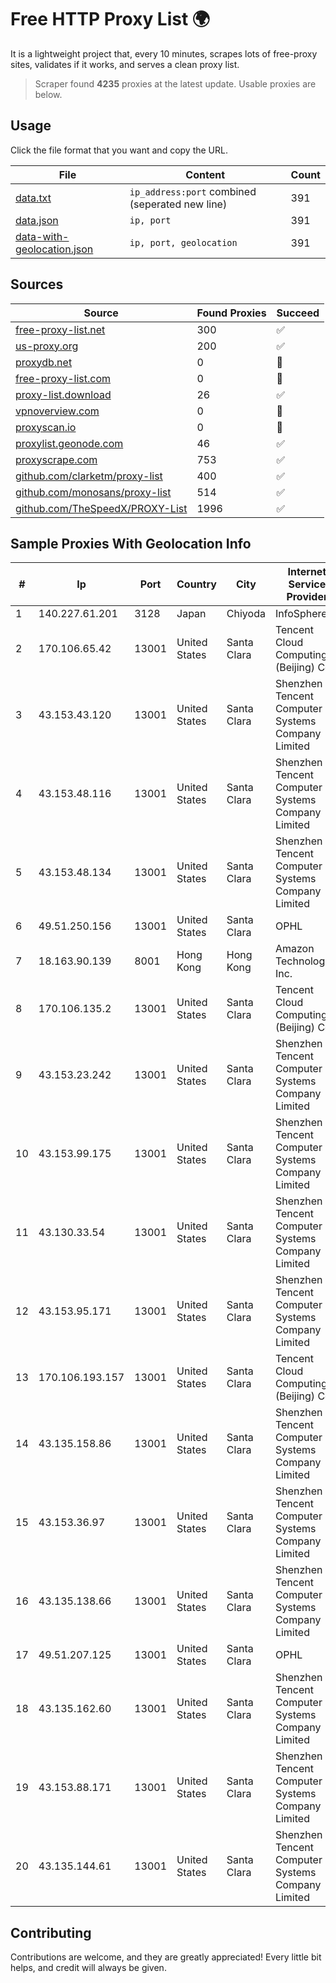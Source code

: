 
# Free HTTP Proxy List 🌍

It is a lightweight project that, every 10 minutes, scrapes lots of free-proxy sites, validates if it works, and serves a clean proxy list.


> Scraper found **4235** proxies at the latest update. Usable proxies are below.

## Usage

Click the file format that you want and copy the URL.


|File|Content|Count|
|----|-------|-----|
|[data.txt](https://raw.githubusercontent.com/themiralay/Proxy-List-World/master/data.txt)|`ip_address:port` combined (seperated new line)|391|
|[data.json](https://raw.githubusercontent.com/themiralay/Proxy-List-World/master/data.json)|`ip, port`|391|
|[data-with-geolocation.json](https://raw.githubusercontent.com/themiralay/Proxy-List-World/master/data-with-geolocation.json)|`ip, port, geolocation`|391|

## Sources

|Source|Found Proxies|Succeed|
|------|-------------|-------|
|[free-proxy-list.net](https://free-proxy-list.net)|300|✅|
|[us-proxy.org](https://www.us-proxy.org)|200|✅|
|[proxydb.net](http://proxydb.net)|0|🚫|
|[free-proxy-list.com](https://free-proxy-list.com/?page=&port=&type%5B%5D=http&type%5B%5D=https&up_time=0&search=Search)|0|🚫|
|[proxy-list.download](https://www.proxy-list.download/HTTP)|26|✅|
|[vpnoverview.com](https://vpnoverview.com/privacy/anonymous-browsing/free-proxy-servers)|0|🚫|
|[proxyscan.io](https://www.proxyscan.io)|0|🚫|
|[proxylist.geonode.com](https://proxylist.geonode.com/api/proxy-list?limit=300&page=1&sort_by=lastChecked&sort_type=desc&protocols=http,https)|46|✅|
|[proxyscrape.com](https://api.proxyscrape.com/v2/?request=displayproxies&protocol=http&timeout=10000&country=all&ssl=all&anonymity=all)|753|✅|
|[github.com/clarketm/proxy-list](https://raw.githubusercontent.com/clarketm/proxy-list/master/proxy-list-raw.txt)|400|✅|
|[github.com/monosans/proxy-list](https://raw.githubusercontent.com/monosans/proxy-list/main/proxies/http.txt)|514|✅|
|[github.com/TheSpeedX/PROXY-List](https://raw.githubusercontent.com/TheSpeedX/PROXY-List/master/http.txt)|1996|✅|


## Sample Proxies With Geolocation Info

|#|Ip|Port|Country|City|Internet Service Provider|
|-|--|----|-------|----|-------------------------|
|1|140.227.61.201|3128|Japan|Chiyoda|InfoSphere|
|2|170.106.65.42|13001|United States|Santa Clara|Tencent Cloud Computing (Beijing) Co|
|3|43.153.43.120|13001|United States|Santa Clara|Shenzhen Tencent Computer Systems Company Limited|
|4|43.153.48.116|13001|United States|Santa Clara|Shenzhen Tencent Computer Systems Company Limited|
|5|43.153.48.134|13001|United States|Santa Clara|Shenzhen Tencent Computer Systems Company Limited|
|6|49.51.250.156|13001|United States|Santa Clara|OPHL|
|7|18.163.90.139|8001|Hong Kong|Hong Kong|Amazon Technologies Inc.|
|8|170.106.135.2|13001|United States|Santa Clara|Tencent Cloud Computing (Beijing) Co|
|9|43.153.23.242|13001|United States|Santa Clara|Shenzhen Tencent Computer Systems Company Limited|
|10|43.153.99.175|13001|United States|Santa Clara|Shenzhen Tencent Computer Systems Company Limited|
|11|43.130.33.54|13001|United States|Santa Clara|Shenzhen Tencent Computer Systems Company Limited|
|12|43.153.95.171|13001|United States|Santa Clara|Shenzhen Tencent Computer Systems Company Limited|
|13|170.106.193.157|13001|United States|Santa Clara|Tencent Cloud Computing (Beijing) Co|
|14|43.135.158.86|13001|United States|Santa Clara|Shenzhen Tencent Computer Systems Company Limited|
|15|43.153.36.97|13001|United States|Santa Clara|Shenzhen Tencent Computer Systems Company Limited|
|16|43.135.138.66|13001|United States|Santa Clara|Shenzhen Tencent Computer Systems Company Limited|
|17|49.51.207.125|13001|United States|Santa Clara|OPHL|
|18|43.135.162.60|13001|United States|Santa Clara|Shenzhen Tencent Computer Systems Company Limited|
|19|43.153.88.171|13001|United States|Santa Clara|Shenzhen Tencent Computer Systems Company Limited|
|20|43.135.144.61|13001|United States|Santa Clara|Shenzhen Tencent Computer Systems Company Limited|



## Contributing

Contributions are welcome, and they are greatly appreciated! Every
little bit helps, and credit will always be given.

